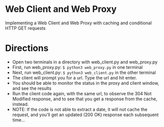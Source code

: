 # Web Client and Web Proxy
Implementing a Web Client and Web Proxy with caching and conditional HTTP GET requests

# Directions
- Open two terminals in a directory with web_client.py and web_proxy.py
- First, run web_proxy.py: ```$ python3 web_proxy.py``` in one terminal
- Next, run web_client.py: ```$ python3 web_client.py``` in the other terminal 
- The client will prompt you for a url. Type the url and hit enter. 
- You should be able to monitor the status in the proxy and client window, and see the results
- Run the client code again, with the same url, to observe the 304 Not Modified response, and to see that you get a response from the cache, instead. 
- NOTE: If the code is not able to extract a date, it will not cache the request, and you’ll get an updated (200 OK) response each subsequent time...
